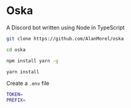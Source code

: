 # Oska

A Discord bot written using Node in TypeScript

```sh
git clone https://github.com/AlanMorel/oska
```

```sh
cd oska
```

```sh
npm install yarn -g
```

```sh
yarn install
```

Create a `.env` file

```sh
TOKEN=
PREFIX=
```
